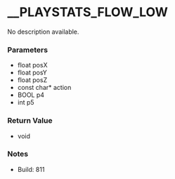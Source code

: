 # __PLAYSTATS_FLOW_LOW

No description available.

### Parameters
* float posX
* float posY
* float posZ
* const char* action
* BOOL p4
* int p5

### Return Value
* void

### Notes
* Build: 811

